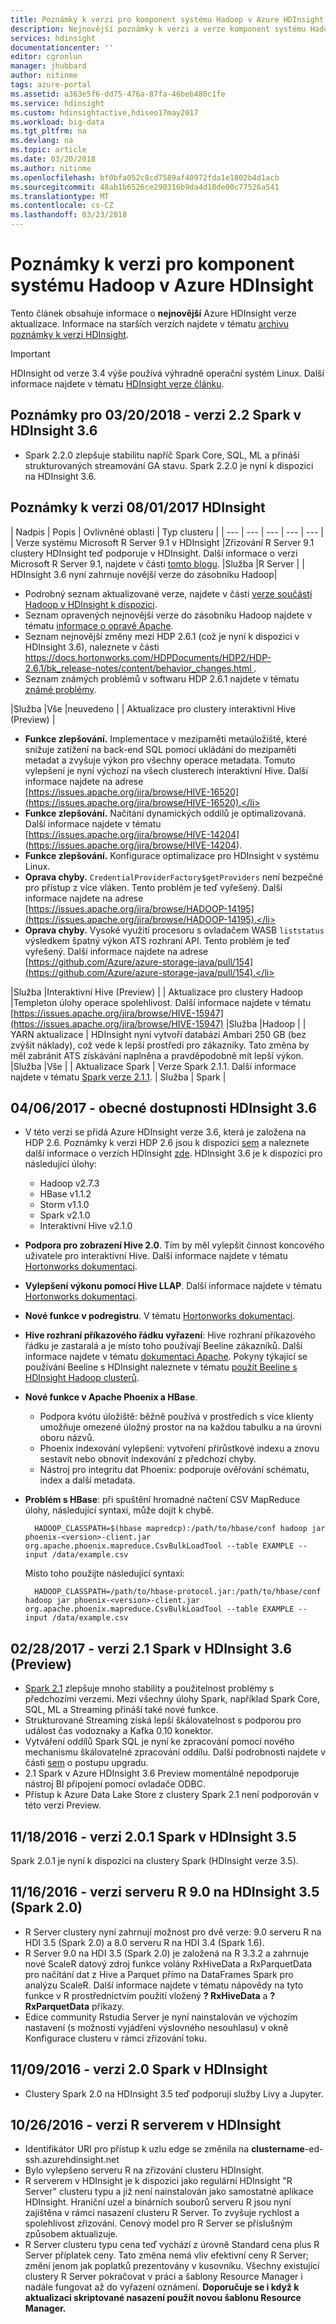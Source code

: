 ```yaml
---
title: Poznámky k verzi pro komponent systému Hadoop v Azure HDInsight | Microsoft Docs
description: Nejnovější poznámky k verzi a verze komponent systému Hadoop pro Azure HDInsight. Získáte tipy pro vývoj a podrobnosti pro Spark, R Server, Hive a další.
services: hdinsight
documentationcenter: ''
editor: cgronlun
manager: jhubbard
author: nitinme
tags: azure-portal
ms.assetid: a363e5f6-dd75-476a-87fa-46beb480c1fe
ms.service: hdinsight
ms.custom: hdinsightactive,hdiseo17may2017
ms.workload: big-data
ms.tgt_pltfrm: na
ms.devlang: na
ms.topic: article
ms.date: 03/20/2018
ms.author: nitinme
ms.openlocfilehash: bf0bfa052c8cd7589af40972fda1e1802b4d1acb
ms.sourcegitcommit: 48ab1b6526ce290316b9da4d18de00c77526a541
ms.translationtype: MT
ms.contentlocale: cs-CZ
ms.lasthandoff: 03/23/2018
---
```

# <a name="release-notes-for-hadoop-components-on-azure-hdinsight"></a>Poznámky k verzi pro komponent systému Hadoop v Azure HDInsight

Tento článek obsahuje informace o **nejnovější** Azure HDInsight verze aktualizace. Informace na starších verzích najdete v tématu [archivu poznámky k verzi HDInsight](hdinsight-release-notes-archive.md).

> [!IMPORTANT]
> HDInsight od verze 3.4 výše používá výhradně operační systém Linux. Další informace najdete v tématu [HDInsight verze článku](hdinsight-component-versioning.md).

## <a name="notes-for-03202018---release-of-spark-22-on-hdinsight-36"></a>Poznámky pro 03/20/2018 - verzi 2.2 Spark v HDInsight 3.6

- Spark 2.2.0 zlepšuje stabilitu napříč Spark Core, SQL, ML a přináší strukturovaných streamování GA stavu. Spark 2.2.0 je nyní k dispozici na HDInsight 3.6.


## <a name="notes-for-08012017-release-of-hdinsight"></a>Poznámky k verzi 08/01/2017 HDInsight

| Nadpis | Popis | Ovlivněné oblasti  | Typ clusteru  | 
| --- | --- | --- | --- | --- |
| Verze systému Microsoft R Server 9.1 v HDInsight |Zřizování R Server 9.1 clustery HDInsight teď podporuje v HDInsight. Další informace o verzi Microsoft R Server 9.1, najdete v části [tomto blogu](https://blogs.technet.microsoft.com/dataplatforminsider/2017/04/19/introducing-microsoft-r-server-9-1-release/). |Služba |R Server |
| HDInsight 3.6 nyní zahrnuje novější verze do zásobníku Hadoop|<ul><li>Podrobný seznam aktualizované verze, najdete v části [verze součástí Hadoop v HDInsight k dispozici](hdinsight-component-versioning.md#hadoop-components-available-with-different-hdinsight-versions).</li><li>Seznam opravených nejnovější verze do zásobníku Hadoop najdete v tématu [informace o opravě Apache](https://docs.hortonworks.com/HDPDocuments/HDP2/HDP-2.6.1/bk_release-notes/content/patch_parent.html).</li><li>Seznam nejnovější změny mezi HDP 2.6.1 (což je nyní k dispozici v HDInsight 3.6), naleznete v části [ https://docs.hortonworks.com/HDPDocuments/HDP2/HDP-2.6.1/bk_release-notes/content/behavior_changes.html ](https://docs.hortonworks.com/HDPDocuments/HDP2/HDP-2.6.1/bk_release-notes/content/behavior_changes.html).</li><li>Seznam známých problémů v softwaru HDP 2.6.1 najdete v tématu [známé problémy](https://docs.hortonworks.com/HDPDocuments/HDP2/HDP-2.6.1/bk_release-notes/content/known_issues.html).</li></ul> |Služba |Vše |neuvedeno |
| Aktualizace pro clustery interaktivní Hive (Preview) |<ul><li><b>Funkce zlepšování.</b> Implementace v mezipaměti metaúložiště, které snižuje zatížení na back-end SQL pomocí ukládání do mezipaměti metadat a zvyšuje výkon pro všechny operace metadata.  Tomuto vylepšení je nyní výchozí na všech clusterech interaktivní Hive. Další informace najdete na adrese [https://issues.apache.org/jira/browse/HIVE-16520](https://issues.apache.org/jira/browse/HIVE-16520).</li><li><b>Funkce zlepšování.</b> Načítání dynamických oddílů je optimalizovaná. Další informace najdete v tématu [https://issues.apache.org/jira/browse/HIVE-14204] (https://issues.apache.org/jira/browse/HIVE-14204).</li><li><b>Funkce zlepšování.</b> Konfigurace optimalizace pro HDInsight v systému Linux.</li><li><b>Oprava chyby.</b> `CredentialProviderFactory$getProviders` není bezpečné pro přístup z více vláken. Tento problém je teď vyřešený. Další informace najdete na adrese [https://issues.apache.org/jira/browse/HADOOP-14195](https://issues.apache.org/jira/browse/HADOOP-14195).</li><li><b>Oprava chyby.</b> Vysoké využití procesoru s ovladačem WASB `liststatus` výsledkem špatný výkon ATS rozhraní API. Tento problém je teď vyřešený. Další informace najdete na adrese [https://github.com/Azure/azure-storage-java/pull/154](https://github.com/Azure/azure-storage-java/pull/154).</li></ul> |Služba |Interaktivní Hive (Preview) |
| Aktualizace pro clustery Hadoop |Templeton úlohy operace spolehlivost. Další informace najdete v tématu [https://issues.apache.org/jira/browse/HIVE-15947](https://issues.apache.org/jira/browse/HIVE-15947) |Služba |Hadoop |
| YARN aktualizace | HDInsight nyní vytvoří databázi Ambari 250 GB (bez zvýšit náklady), což vede k lepší prostředí pro zákazníky. Tato změna by měl zabránit ATS získávání naplněna a pravděpodobně mít lepší výkon. |Služba |Vše |
| Aktualizace Spark | Verze Spark 2.1.1. Další informace najdete v tématu [Spark verze 2.1.1](https://spark.apache.org/releases/spark-release-2-1-1.html). | Služba | Spark |

  



## <a name="04062017---general-availability-of-hdinsight-36"></a>04/06/2017 - obecné dostupnosti HDInsight 3.6

* V této verzi se přidá Azure HDInsight verze 3.6, která je založena na HDP 2.6. Poznámky k verzi HDP 2.6 jsou k dispozici [sem](http://docs.hortonworks.com/HDPDocuments/HDP2/HDP-2.6.0/bk_release-notes/content/ch_relnotes.html) a naleznete další informace o verzích HDInsight [zde](hdinsight-component-versioning.md). HDInsight 3.6 je k dispozici pro následující úlohy:

    * Hadoop v2.7.3
    * HBase v1.1.2
    * Storm v1.1.0
    * Spark v2.1.0
    * Interaktivní Hive v2.1.0

* **Podpora pro zobrazení Hive 2.0**. Tím by měl vylepšit činnost koncového uživatele pro interaktivní Hive. Další informace najdete v tématu [Hortonworks dokumentaci](http://docs.hortonworks.com/HDPDocuments/Ambari-2.5.0.3/bk_ambari-views/content/ch_using_hive_view.html).

* **Vylepšení výkonu pomocí Hive LLAP**. Další informace najdete v tématu [Hortonworks dokumentaci](https://hortonworks.com/blog/top-5-performance-boosters-with-apache-hive-llap/).

* **Nové funkce v podregistru**. V tématu [Hortonworks dokumentaci](https://hortonworks.com/apache/hive/#section_4).

* **Hive rozhraní příkazového řádku vyřazení**: Hive rozhraní příkazového řádku je zastaralá a je místo toho používají Beeline zákazníků. Další informace najdete v tématu [dokumentaci Apache](https://cwiki.apache.org/confluence/display/Hive/Replacing+the+Implementation+of+Hive+CLI+Using+Beeline). Pokyny týkající se používání Beeline s HDInsight naleznete v tématu [použít Beeline s HDInsight Hadoop clusterů](hadoop/apache-hadoop-use-hive-beeline.md).

* **Nové funkce v Apache Phoenix a HBase**.
    * Podpora kvótu úložiště: běžně používá v prostředích s více klienty umožňuje omezené úložný prostor na na každou tabulku a na úrovni oboru názvů.
    * Phoenix indexování vylepšení: vytvoření přírůstkové indexu a znovu sestavit nebo obnovit indexování z předchozí chyby.
    * Nástroj pro integritu dat Phoenix: podporuje ověřování schématu, index a další metadata.


* **Problém s HBase**: při spuštění hromadné načtení CSV MapReduce úlohy, následující syntaxi, může dojít k chybě.

        HADOOP_CLASSPATH=$(hbase mapredcp):/path/to/hbase/conf hadoop jar phoenix-<version>-client.jar org.apache.phoenix.mapreduce.CsvBulkLoadTool --table EXAMPLE --input /data/example.csv

    Místo toho použijte následující syntaxi:

        HADOOP_CLASSPATH=/path/to/hbase-protocol.jar:/path/to/hbase/conf hadoop jar phoenix-<version>-client.jar org.apache.phoenix.mapreduce.CsvBulkLoadTool --table EXAMPLE --input /data/example.csv


## <a name="02282017---release-of-spark-21-on-hdinsight-36-preview"></a>02/28/2017 - verzi 2.1 Spark v HDInsight 3.6 (Preview)
* [Spark 2.1](http://spark.apache.org/releases/spark-release-2-1-0.html) zlepšuje mnoho stability a použitelnost problémy s předchozími verzemi. Mezi všechny úlohy Spark, například Spark Core, SQL, ML a Streaming přináší také nové funkce.
* Strukturované Streaming získá lepší škálovatelnost s podporou pro událost čas vodoznaky a Kafka 0.10 konektor.
* Vytváření oddílů Spark SQL je nyní ke zpracování pomocí nového mechanismu škálovatelné zpracování oddílu. Další podrobnosti najdete v části [sem](http://spark.apache.org/releases/spark-release-2-1-0.html) o postupu upgradu.
* 2.1 Spark v Azure HDInsight 3.6 Preview momentálně nepodporuje nástroj BI připojení pomocí ovladače ODBC.
* Přístup k Azure Data Lake Store z clustery Spark 2.1 není podporován v této verzi Preview.


## <a name="11182016---release-of-spark-201-on-hdinsight-35"></a>11/18/2016 - verzi 2.0.1 Spark v HDInsight 3.5
Spark 2.0.1 je nyní k dispozici na clustery Spark (HDInsight verze 3.5).

## <a name="11162016---release-of-r-server-90-on-hdinsight-35-spark-20"></a>11/16/2016 - verzi serveru R 9.0 na HDInsight 3.5 (Spark 2.0)
*   R Server clustery nyní zahrnují možnost pro dvě verze: 9.0 serveru R na HDI 3.5 (Spark 2.0) a 8.0 serveru R na HDI 3.4 (Spark 1.6).
*   R Server 9.0 na HDI 3.5 (Spark 2.0) je založená na R 3.3.2 a zahrnuje nové ScaleR datový zdroj funkce volány RxHiveData a RxParquetData pro načítání dat z Hive a Parquet přímo na DataFrames Spark pro analýzu ScaleR. Další informace najdete v tématu nápovědy na tyto funkce v R prostřednictvím použití vložený **? RxHiveData** a **? RxParquetData** příkazy.
*   Edice community Rstudia Server je nyní nainstalován ve výchozím nastavení (s možností vyjádření výslovného nesouhlasu) v okně Konfigurace clusteru v rámci zřizování toku.

## <a name="11092016---release-of-spark-20-on-hdinsight"></a>11/09/2016 - verzi 2.0 Spark v HDInsight
* Clustery Spark 2.0 na HDInsight 3.5 teď podporují služby Livy a Jupyter.

## <a name="10262016---release-of-r-server-on-hdinsight"></a>10/26/2016 - verzi R serverem v HDInsight
* Identifikátor URI pro přístup k uzlu edge se změnila na **clustername**-ed-ssh.azurehdinsight.net
* Bylo vylepšeno serveru R na zřizování clusteru HDInsight.
* R serverem v HDInsight je k dispozici jako regulární HDInsight "R Server" clusteru typu a již není nainstalován jako samostatné aplikace HDInsight. Hraniční uzel a binárních souborů serveru R jsou nyní zajištěna v rámci nasazení clusteru R Server. To zvyšuje rychlost a spolehlivost zřizování. Cenový model pro R Server se příslušným způsobem aktualizuje.
* R Server clusteru typu cena teď vychází z úrovně Standard cena plus R Server příplatek ceny. Tato změna nemá vliv efektivní ceny R Server; změní jenom jak poplatků prezentovány v kusovníku. Všechny existující clustery R Server pokračovat v práci a šablony Resource Manager i nadále fungovat až do vyřazení oznámení. **Doporučuje se i když k aktualizaci skriptované nasazení použít novou šablonu Resource Manager.**






